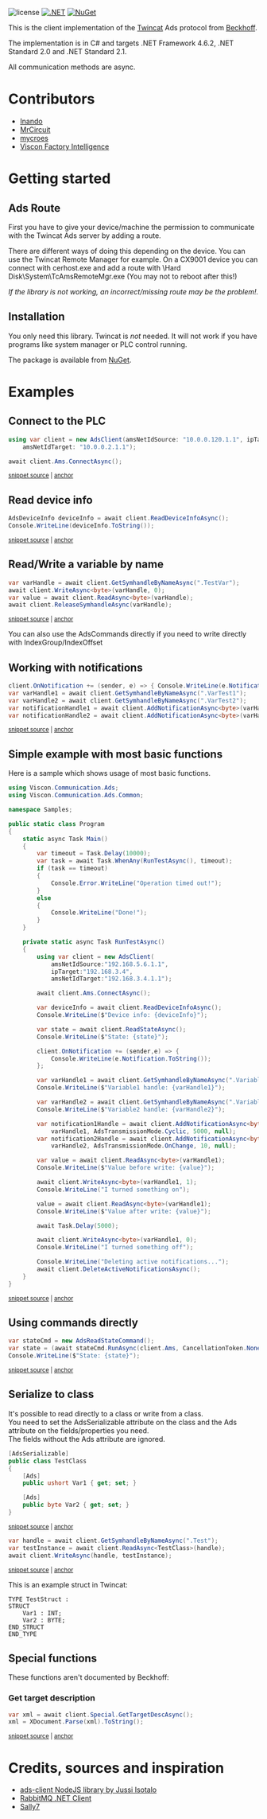 ![license](https://img.shields.io/github/license/VisconFactoryIntelligence/AdsClient.svg)
[![.NET](https://github.com/VisconFactoryIntelligence/AdsClient/actions/workflows/dotnet.yml/badge.svg)](https://github.com/VisconFactoryIntelligence/AdsClient/actions/workflows/dotnet.yml)
[![NuGet](https://img.shields.io/nuget/v/Viscon.Communication.Ads.svg)](https://www.nuget.org/packages/Viscon.Communication.Ads)

This is the client implementation of the [Twincat](http://www.beckhoff.com/english.asp?twincat/default.htm) Ads protocol from [Beckhoff](http://http://www.beckhoff.com/).   

The implementation is in C# and targets .NET Framework 4.6.2, .NET Standard 2.0 and .NET Standard 2.1.

All communication methods are async.

Contributors
============
- [Inando](https://github.com/inando)
- [MrCircuit](https://github.com/MrCircuit)
- [mycroes](https://github.com/mycroes)
- [Viscon Factory Intelligence](https://github.com/VisconFactoryIntelligence)

Getting started
===============

Ads Route
---------

First you have to give your device/machine the permission to communicate with the Twincat Ads server by adding a route.

There are different ways of doing this depending on the device.
You can use the Twincat Remote Manager for example.
On a CX9001 device you can connect with cerhost.exe and add a route with 
\Hard Disk\System\TcAmsRemoteMgr.exe
(You may not to reboot after this!)

*If the library is not working, an incorrect/missing route may be the problem!.*

Installation
------------
You only need this library.
Twincat is _not_ needed. 
It will not work if you have programs like system manager or PLC control running.

The package is available from [NuGet](https://www.nuget.org/packages/Viscon.Communication.Ads).

Examples
========

## Connect to the PLC

<!-- snippet: Connect -->
<a id='snippet-connect'></a>
```cs
using var client = new AdsClient(amsNetIdSource: "10.0.0.120.1.1", ipTarget: "10.0.0.2",
    amsNetIdTarget: "10.0.0.2.1.1");

await client.Ams.ConnectAsync();
```
<sup><a href='/samples/Samples/Samples.cs#L13-L18' title='Snippet source file'>snippet source</a> | <a href='#snippet-connect' title='Start of snippet'>anchor</a></sup>
<!-- endSnippet -->

## Read device info

<!-- snippet: ReadDeviceInfoAsync -->
<a id='snippet-readdeviceinfoasync'></a>
```cs
AdsDeviceInfo deviceInfo = await client.ReadDeviceInfoAsync();
Console.WriteLine(deviceInfo.ToString());
```
<sup><a href='/samples/Samples/Samples.cs#L20-L23' title='Snippet source file'>snippet source</a> | <a href='#snippet-readdeviceinfoasync' title='Start of snippet'>anchor</a></sup>
<!-- endSnippet -->

## Read/Write a variable by name

<!-- snippet: ReadWriteVariableByName -->
<a id='snippet-readwritevariablebyname'></a>
```cs
var varHandle = await client.GetSymhandleByNameAsync(".TestVar");
await client.WriteAsync<byte>(varHandle, 0);
var value = await client.ReadAsync<byte>(varHandle);
await client.ReleaseSymhandleAsync(varHandle);
```
<sup><a href='/samples/Samples/Samples.cs#L25-L30' title='Snippet source file'>snippet source</a> | <a href='#snippet-readwritevariablebyname' title='Start of snippet'>anchor</a></sup>
<!-- endSnippet -->

You can also use the AdsCommands directly if you need to write directly with IndexGroup/IndexOffset

## Working with notifications

<!-- snippet: WorkingWithNotifications -->
<a id='snippet-workingwithnotifications'></a>
```cs
client.OnNotification += (sender, e) => { Console.WriteLine(e.Notification.ToString()); };
var varHandle1 = await client.GetSymhandleByNameAsync(".VarTest1");
var varHandle2 = await client.GetSymhandleByNameAsync(".VarTest2");
var notificationHandle1 = await client.AddNotificationAsync<byte>(varHandle1, AdsTransmissionMode.Cyclic, 2000, null);
var notificationHandle2 = await client.AddNotificationAsync<byte>(varHandle2, AdsTransmissionMode.OnChange, 10, null);
```
<sup><a href='/samples/Samples/Samples.cs#L32-L38' title='Snippet source file'>snippet source</a> | <a href='#snippet-workingwithnotifications' title='Start of snippet'>anchor</a></sup>
<!-- endSnippet -->

## Simple example with most basic functions

Here is a sample which shows usage of most basic functions.

<!-- snippet: Program -->
<a id='snippet-program'></a>
```cs
using Viscon.Communication.Ads;
using Viscon.Communication.Ads.Common;

namespace Samples;

public static class Program
{
    static async Task Main()
    {
        var timeout = Task.Delay(10000);
        var task = await Task.WhenAny(RunTestAsync(), timeout);
        if (task == timeout)
        {
            Console.Error.WriteLine("Operation timed out!");
        }
        else
        {
            Console.WriteLine("Done!");
        }
    }

    private static async Task RunTestAsync()
    {
        using var client = new AdsClient(
            amsNetIdSource:"192.168.5.6.1.1",
            ipTarget:"192.168.3.4",
            amsNetIdTarget:"192.168.3.4.1.1");

        await client.Ams.ConnectAsync();

        var deviceInfo = await client.ReadDeviceInfoAsync();
        Console.WriteLine($"Device info: {deviceInfo}");

        var state = await client.ReadStateAsync();
        Console.WriteLine($"State: {state}");

        client.OnNotification += (sender,e) => {
            Console.WriteLine(e.Notification.ToString());
        };

        var varHandle1 = await client.GetSymhandleByNameAsync(".VariableName1");
        Console.WriteLine($"Variable1 handle: {varHandle1}");

        var varHandle2 = await client.GetSymhandleByNameAsync(".VariableName2");
        Console.WriteLine($"Variable2 handle: {varHandle2}");

        var notification1Handle = await client.AddNotificationAsync<byte>(
            varHandle1, AdsTransmissionMode.Cyclic, 5000, null);
        var notification2Handle = await client.AddNotificationAsync<byte>(
            varHandle2, AdsTransmissionMode.OnChange, 10, null);

        var value = await client.ReadAsync<byte>(varHandle1);
        Console.WriteLine($"Value before write: {value}");

        await client.WriteAsync<byte>(varHandle1, 1);
        Console.WriteLine("I turned something on");

        value = await client.ReadAsync<byte>(varHandle1);
        Console.WriteLine($"Value after write: {value}");

        await Task.Delay(5000);

        await client.WriteAsync<byte>(varHandle1, 0);
        Console.WriteLine("I turned something off");

        Console.WriteLine("Deleting active notifications...");
        await client.DeleteActiveNotificationsAsync();
    }
}
```
<sup><a href='/samples/Samples/Program.cs#L1-L71' title='Snippet source file'>snippet source</a> | <a href='#snippet-program' title='Start of snippet'>anchor</a></sup>
<!-- endSnippet -->

## Using commands directly

<!-- snippet: UsingCommands -->
<a id='snippet-usingcommands'></a>
```cs
var stateCmd = new AdsReadStateCommand();
var state = (await stateCmd.RunAsync(client.Ams, CancellationToken.None)).AdsState.ToString();
Console.WriteLine($"State: {state}");
```
<sup><a href='/samples/Samples/Samples.cs#L40-L44' title='Snippet source file'>snippet source</a> | <a href='#snippet-usingcommands' title='Start of snippet'>anchor</a></sup>
<!-- endSnippet -->

## Serialize to class

It's possible to read directly to a class or write from a class.  
You need to set the AdsSerializable attribute on the class and the Ads attribute on the fields/properties you need.  
The fields without the Ads attribute are ignored. 

<!-- snippet: TestClass -->
<a id='snippet-testclass'></a>
```cs
[AdsSerializable]
public class TestClass
{
    [Ads]
    public ushort Var1 { get; set; }

    [Ads]
    public byte Var2 { get; set; }
}
```
<sup><a href='/samples/Samples/Samples.cs#L58-L68' title='Snippet source file'>snippet source</a> | <a href='#snippet-testclass' title='Start of snippet'>anchor</a></sup>
<!-- endSnippet -->

<!-- snippet: ReadTestClass -->
<a id='snippet-readtestclass'></a>
```cs
var handle = await client.GetSymhandleByNameAsync(".Test");
var testInstance = await client.ReadAsync<TestClass>(handle);
await client.WriteAsync(handle, testInstance);
```
<sup><a href='/samples/Samples/Samples.cs#L46-L50' title='Snippet source file'>snippet source</a> | <a href='#snippet-readtestclass' title='Start of snippet'>anchor</a></sup>
<!-- endSnippet -->

This is an example struct in Twincat:
```
TYPE TestStruct :
STRUCT
    Var1 : INT;
    Var2 : BYTE;
END_STRUCT
END_TYPE
```

## Special functions

These functions aren't documented by Beckhoff:

### Get target description

<!-- snippet: GetTargetDesc -->
<a id='snippet-gettargetdesc'></a>
```cs
var xml = await client.Special.GetTargetDescAsync();
xml = XDocument.Parse(xml).ToString();
```
<sup><a href='/samples/Samples/Samples.cs#L52-L55' title='Snippet source file'>snippet source</a> | <a href='#snippet-gettargetdesc' title='Start of snippet'>anchor</a></sup>
<!-- endSnippet -->

Credits, sources and inspiration
================================
* [ads-client NodeJS library by Jussi Isotalo](https://github.com/jisotalo/ads-client)
* [RabbitMQ .NET Client](https://github.com/rabbitmq/rabbitmq-dotnet-client)
* [Sally7](https://github.com/mycroes/Sally7)
